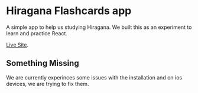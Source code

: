 # Hiragana Flashcards app

A simple app to help us studying Hiragana. We built this as an experiment to learn and practice React.

[Live Site](https://hiragana-flashcard-app.web.app/).

## Something Missing

We are currently experinces some issues with the installation and on ios devices, we are trying to fix them.
